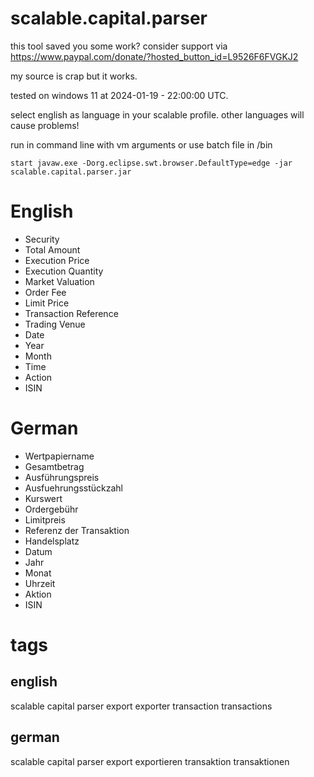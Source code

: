 # scalable.capital.parser

this tool saved you some work? consider support via https://www.paypal.com/donate/?hosted_button_id=L9526F6FVGKJ2

my source is crap but it works.

tested on windows 11 at 2024-01-19 - 22:00:00 UTC.

select english as language in your scalable profile. other languages will cause problems!

run in command line with vm arguments or use batch file in /bin

```
start javaw.exe -Dorg.eclipse.swt.browser.DefaultType=edge -jar scalable.capital.parser.jar
```
# English
* Security
* Total Amount
* Execution Price
* Execution Quantity
* Market Valuation
* Order Fee
* Limit Price
* Transaction Reference
* Trading Venue
* Date
* Year
* Month
* Time
* Action
* ISIN

# German
* Wertpapiername
* Gesamtbetrag
* Ausführungspreis
* Ausfuehrungsstückzahl
* Kurswert
* Ordergebühr
* Limitpreis
* Referenz der Transaktion
* Handelsplatz
* Datum
* Jahr
* Monat
* Uhrzeit
* Aktion
* ISIN

# tags

## english
scalable capital parser export exporter transaction transactions

## german
scalable capital parser export exportieren transaktion transaktionen
